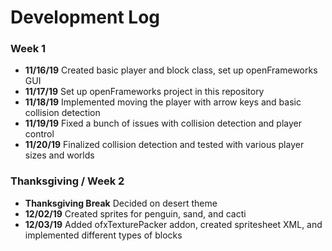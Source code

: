 # Development Log

### **Week 1**

- **11/16/19** Created basic player and block class, set up openFrameworks GUI
- **11/17/19** Set up openFrameworks project in this repository
- **11/18/19** Implemented moving the player with arrow keys and basic collision detection
- **11/19/19** Fixed a bunch of issues with collision detection and player control
- **11/20/19** Finalized collision detection and tested with various player sizes and worlds

### **Thanksgiving / Week 2**

- **Thanksgiving Break** Decided on desert theme
- **12/02/19** Created sprites for penguin, sand, and cacti
- **12/03/19** Added ofxTexturePacker addon, created spritesheet XML, and implemented different types of blocks
